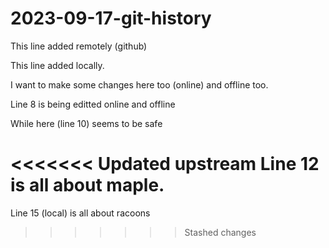 # 2023-09-17-git-history
This line added remotely (github)

This line added locally.

I want to make some changes here too (online) and offline too.

Line 8 is being editted online and offline

While here (line 10) seems to be safe

<<<<<<< Updated upstream
Line 12 is all about maple.
=======



Line 15 (local) is all about racoons
>>>>>>> Stashed changes
